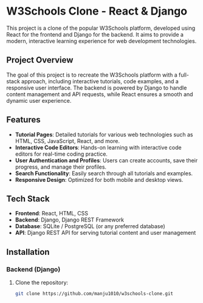 # W3Schools Clone - React & Django

This project is a clone of the popular W3Schools platform, developed using React for the frontend and Django for the backend. It aims to provide a modern, interactive learning experience for web development technologies.

## Project Overview

The goal of this project is to recreate the W3Schools platform with a full-stack approach, including interactive tutorials, code examples, and a responsive user interface. The backend is powered by Django to handle content management and API requests, while React ensures a smooth and dynamic user experience.

## Features

- **Tutorial Pages**: Detailed tutorials for various web technologies such as HTML, CSS, JavaScript, React, and more.
- **Interactive Code Editors**: Hands-on learning with interactive code editors for real-time coding practice.
- **User Authentication and Profiles**: Users can create accounts, save their progress, and manage their profiles.
- **Search Functionality**: Easily search through all tutorials and examples.
- **Responsive Design**: Optimized for both mobile and desktop views.

## Tech Stack

- **Frontend**: React, HTML, CSS
- **Backend**: Django, Django REST Framework
- **Database**: SQLite / PostgreSQL (or any preferred database)
- **API**: Django REST API for serving tutorial content and user management

## Installation

### Backend (Django)

1. Clone the repository:
   ```bash
   git clone https://github.com/manju1010/w3schools-clone.git

